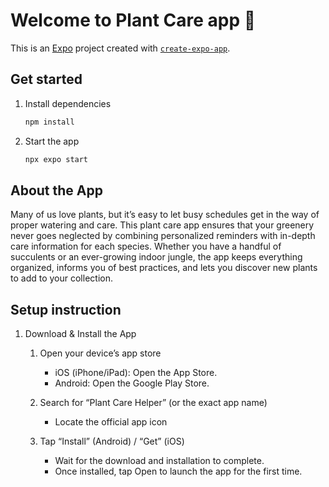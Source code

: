 # Welcome to Plant Care app 👋

This is an [Expo](https://expo.dev) project created with [`create-expo-app`](https://www.npmjs.com/package/create-expo-app).

## Get started

1. Install dependencies

   ```bash
   npm install
   ```

2. Start the app

   ```bash
   npx expo start
   ```

## About the App

Many of us love plants, but it’s easy to let busy schedules get in the way of proper watering and care. This plant care app ensures that your greenery never goes neglected by combining personalized reminders with in-depth care information for each species. Whether you have a handful of succulents or an ever-growing indoor jungle, the app keeps everything organized, informs you of best practices, and lets you discover new plants to add to your collection.

## Setup instruction

1. Download & Install the App

   1. Open your device’s app store
      - iOS (iPhone/iPad): Open the App Store.
      - Android: Open the Google Play Store.

   2. Search for “Plant Care Helper” (or the exact app name)
      - Locate the official app icon 

   3. Tap “Install” (Android) / “Get” (iOS)
      - Wait for the download and installation to complete.
      - Once installed, tap Open to launch the app for the first time.



